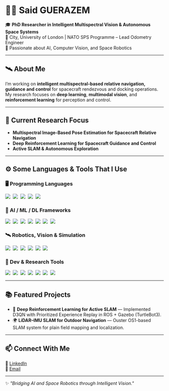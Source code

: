 # 👨‍🚀 Said GUERAZEM  

🎓 **PhD Researcher in Intelligent Multispectral Vision & Autonomous Space Systems**  
📍 City, University of London | NATO SPS Programme – Lead Odometry Engineer  
🧠 Passionate about AI, Computer Vision, and Space Robotics  

---

## 🛰️ About Me  
I’m working on **intelligent multispectral-based relative navigation, guidance and control** for spacecraft rendezvous and docking operations.  
My research focuses on **deep learning**, **multimodal vision**, and **reinforcement learning** for perception and control.  

---

## 🧩 Current Research Focus  
- **Multispectral Image-Based Pose Estimation for Spacecraft Relative Navigation** 
- **Deep Reinforcement Learning for Spacecraft Guidance and Control**  
- **Active SLAM & Autonomous Exploration**  

---

## ⚙️ Some Languages & Tools That I Use  

### 🖥️ Programming Languages
<img src="https://img.shields.io/badge/Python-3776AB?style=for-the-badge&logo=python&logoColor=white">&nbsp;
<img src="https://img.shields.io/badge/C-00599C?style=for-the-badge&logo=c&logoColor=white">&nbsp;
<img src="https://img.shields.io/badge/C++-00599C?style=for-the-badge&logo=cplusplus&logoColor=white">&nbsp;
<img src="https://img.shields.io/badge/-Matlab-orange?style=for-the-badge&logo=mathworks&logoColor=white">&nbsp;
<img src="https://img.shields.io/badge/-Simulink-blue?style=for-the-badge&logo=mathworks&logoColor=white">&nbsp;

### 🤖 AI / ML / DL Frameworks  
<img src="https://img.shields.io/badge/numpy-%23013243.svg?style=for-the-badge&logo=numpy&logoColor=white">&nbsp;
<img src="https://img.shields.io/badge/pandas-%23150458.svg?style=for-the-badge&logo=pandas&logoColor=white">&nbsp;
<img src="https://img.shields.io/badge/Matplotlib-%23ffffff.svg?style=for-the-badge&logo=Matplotlib&logoColor=black">&nbsp;
<img src="https://img.shields.io/badge/scikit--learn-%23F7931E.svg?style=for-the-badge&logo=scikit-learn&logoColor=white">&nbsp;
<img src="https://img.shields.io/badge/Keras-%23D00000.svg?style=for-the-badge&logo=Keras&logoColor=white">&nbsp;
<img src="https://img.shields.io/badge/TensorFlow-FF6F00?style=for-the-badge&logo=tensorflow&logoColor=white">&nbsp;
<img src="https://img.shields.io/badge/PyTorch-EE4C2C?style=for-the-badge&logo=pytorch&logoColor=white">&nbsp;

### 🛰️ Robotics, Vision & Simulation  
<img src="https://img.shields.io/badge/ROS-22314E?style=for-the-badge&logo=ros&logoColor=white">&nbsp;
<img src="https://img.shields.io/badge/Gazebo-000000?style=for-the-badge&logo=gazebo&logoColor=white">&nbsp;
<img src="https://img.shields.io/badge/OpenCV-27338e?style=for-the-badge&logo=opencv&logoColor=white">&nbsp;
<img src="https://img.shields.io/badge/RealSense-0071C5?style=for-the-badge&logo=intel&logoColor=white">&nbsp;
<img src="https://img.shields.io/badge/SLAM-0088cc?style=for-the-badge&logo=autonomous&logoColor=white">&nbsp;
<img src="https://img.shields.io/badge/Arduino-00979D?style=for-the-badge&logo=Arduino&logoColor=white">&nbsp;

### 🧰 Dev & Research Tools  
<img src="https://img.shields.io/badge/Ubuntu-E95420?style=for-the-badge&logo=ubuntu&logoColor=white">&nbsp;
<img src="https://img.shields.io/badge/Visual_Studio_Code-0078D4?style=for-the-badge&logo=visual%20studio%20code&logoColor=white">&nbsp;
<img src="https://img.shields.io/badge/Colab-F9AB00?style=for-the-badge&logo=googlecolab&color=525252">&nbsp;
<img src="https://img.shields.io/badge/GIT-E44C30?style=for-the-badge&logo=git&logoColor=white">&nbsp;
<img src="https://img.shields.io/badge/GitHub-100000?style=for-the-badge&logo=github&logoColor=white">&nbsp;
<img src="https://img.shields.io/badge/latex-%23008080.svg?style=for-the-badge&logo=latex&logoColor=white">&nbsp;
<img src="https://img.shields.io/badge/Overleaf-47A141?style=for-the-badge&logo=Overleaf&logoColor=white">&nbsp;

---

## 📚 Featured Projects   
- 🧭 **Deep Reinforcement Learning for Active SLAM** — Implemented D3QN with Prioritized Experience Replay in ROS + Gazebo (TurtleBot3).  
- 🌍 **LiDAR–IMU SLAM for Outdoor Navigation** — Ouster OS1-based SLAM system for plain field mapping and localization.   

---

## 📫 Connect With Me  
🔗 [LinkedIn](https://www.linkedin.com/in/said-guerazem)  
📧 [Email](said.guerazem@city.ac.uk )

---
✨ _"Bridging AI and Space Robotics through Intelligent Vision."_ 
